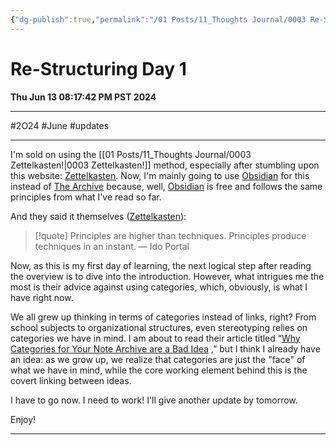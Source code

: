 ```yaml
---
{"dg-publish":true,"permalink":"/01 Posts/11_Thoughts Journal/0003 Re-Structuring Day 1/"}
---
```


# Re-Structuring Day 1
**Thu Jun 13 08:17:42 PM PST 2024**
___
#2O24 #June #updates 
___

I'm sold on using the [[01 Posts/11_Thoughts Journal/0003 Zettelkasten!\|0003 Zettelkasten!]] method, especially after stumbling upon this website: [Zettelkasten](https://zettelkasten.de/overview/). Now, I'm mainly going to use [Obsidian](https://obsidian.md/) for this instead of [The Archive](https://zettelkasten.de/the-archive/) because, well, [Obsidian](https://obsidian.md/)  is free and follows the same principles from what I've read so far.


And they said it themselves ([Zettelkasten](https://zettelkasten.de/overview/)):
> [!quote]
> Principles are higher than techniques. Principles produce techniques in an instant.
> — Ido Portal

Now, as this is my first day of learning, the next logical step after reading the overview is to dive into the introduction. However, what intrigues me the most is their advice against using categories, which, obviously, is what I have right now.

We all grew up thinking in terms of categories instead of links, right? From school subjects to organizational structures, even stereotyping relies on categories we have in mind. I am about to read their article titled “[Why Categories for Your Note Archive are a Bad Idea](https://zettelkasten.de/posts/no-categories/) ,” but I think I already have an idea: as we grow up, we realize that categories are just the "face" of what we have in mind, while the core working element behind this is the covert linking between ideas.

I have to go now. I need to work! I'll give another update by tomorrow.

Enjoy!

___